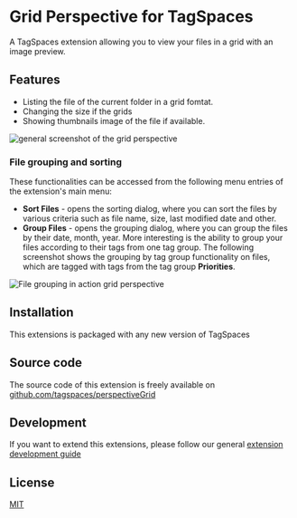 # Grid Perspective for TagSpaces

A TagSpaces extension allowing you to view your files in a grid with an image preview.

## Features

* Listing the file of the current folder in a grid fomtat.
* Changing the size if the grids
* Showing thumbnails image of the file if available.

![general screenshot of the grid perspective](https://docs.tagspaces.org/media/extensions/perspective-grid-lead.png)

### File grouping and sorting
These functionalities can be accessed from the following menu entries of the extension's main menu:
* **Sort Files** - opens the sorting dialog, where you can sort the files by various criteria such as file name, size, last modified date and other.
* **Group Files** - opens the grouping dialog, where you can group the files by their date, month, year. More interesting is the ability to group your files according to their tags from one tag group. The following screenshot shows the grouping by tag group functionality on files, which are tagged with tags from the tag group **Priorities**.

![File grouping in action grid perspective](https://docs.tagspaces.org/media/extensions/perspective-grid-grouping.png)

## Installation

This extensions is packaged with any new version of TagSpaces

## Source code

The source code of this extension is freely available on [github.com/tagspaces/perspectiveGrid](https://github.com/tagspaces/perspectiveGrid/)

## Development

If you want to extend this extensions, please follow our general [extension development guide](http://docs.tagspaces.org/dev/extension-development-guide.html)

## License

[MIT](https://github.com/tagspaces/perspectiveGrid/blob/master/LICENSE.txt)

